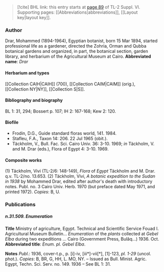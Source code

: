 > [!cite] BHL link: this entry starts at [page 89](https://www.biodiversitylibrary.org/page/33260077) of TL-2 Suppl. VI.
> Supporting pages: [[Abbreviations|abbreviations]], [[Layout key|layout key]].

### Author

Drar, Mohammed (1894-1964), Egyptian botanist, born 15 Mar 1894, started professional life as a gardener, directed the Zohria, Orman and Qubba botanical gardens and organized, in part, the botanical section, garden library, and herbarium of the Agricultural Museum at Cairo. 
**Abbreviated name**: *Drar*

#### Herbarium and types

[[Collection CAIH|CAIH]] (700), [[Collection CAIM|CAIM]] (orig.), [[Collection NY|NY]], [[Collection S|S]].

#### Bibliography and biography

BL 1: 31, 294; Bossert p. 107; IH 2: 167-168; Kew 2: 120.

#### Biofile

- Frodin, D.G., Guide standard floras world, 141. 1984.
- Stafleu, F.A., Taxon 14: 206. 22 Jul 1965 (obit.).
- Täckholm, V., Bull. Fac. Sci. Cairo Univ. 36: 3-10. 1969; *in* Täckholm, V. and M. Drar (eds.), Flora of Egypt 4: 3-10. 1969.

#### Composite works

(1) Täckholm, Vivi (TL-2/6: 148-149), *Flora* of *Egypt* Täckholm and M. Drar. q.v. TL-2/no. 13.653.
(2) Täckholm, Vivi, *A botanic expedition to the Sudan in 1938* by Mohammed Drar, edited after author's death with introductory notes. Publ. no. 3 Cairo Univ. Herb. 1970 (but preface dated May 1971, and printed 1972). *Copies*: B, U.

### Publications

##### n.31.509. Enumeration

**Title**
Ministry of agriculture, Egypt. Technical and Scientific Service Fouad I. Agricultural Museum Bulletin... *Enumeration* of the *plants* collected at *Gebel Elba* during two expeditions ... Cairo (Government Press, Bulâq...) 1936. Oct.
**Abbreviated title**: *Enum. pl. Gebel Elba*.

**Notes**
*Publ*.: 1936, cover-t.p., p. \[i\]-iv, \[iii\*\]-vii\[\*\], \[1\]-123, *pl. 1-29* (uncol. phot.). *Copies*: B, BR, G, HH, L. MO, NY. – Issued as Bull. Minist. Agric. Egypt, Techn. Sci. Serv. no. 149. 1936 – See BL 1: 31.

